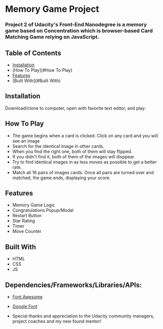 # Memory Game Project

### Project 2 of Udacity's Front-End Nanodegree is a memory game based on Concentration which is browser-based Card Matching     Game relying on JavaScript. 

## Table of Contents

* [Installation](#Installation)
* [How To Play](#How To Play)
* [Features](#Features)
* [Built With](#Built With)


## Installation
Download/clone to computer, open with favorite text editor, and play.

## How To Play

- The game begins when a card is clicked. Click on any card and you will see an image
- Search for the identical image in other cards.
- When you find the right one, both of them will stay flipped.
- If you didn't find it, both of them of the images will disppear.
- Try to find identical images in as less moves as possible to get a better rate.
- Match all 16 pairs of images cards.  Once all pairs are turned over and matched, the game ends, displaying your score.

## Features

- Memory Game Logic
- Congratulations Popup/Modal
- Restart Button
- Star Rating
- Timer
- Move Counter

## Built With

- HTML
- CSS
- JS

## Dependencies/Frameworks/Libraries/APIs:
- [Font Awesome](https://fontawesome.com/) 
- [Google Font](https://fonts.google.com/)

- Special thanks and appreciation to the Udacity community managers, project coaches and my new found mentor!




